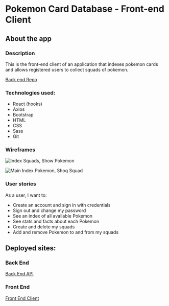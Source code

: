 # Pokemon Card Database - Front-end Client

## About the app

### Description

This is the front-end client of an application that indexes pokemon cards and allows registered users to collect squads of pokemon.

[Back end Repo](https://github.com/ktresel2/pokemon-back-end)


### Technologies used:

- React (hooks)
- Axios
- Bootstrap
- HTML
- CSS
- Sass
- Git

### Wireframes

![Index Squads, Show Pokemon](https://imgur.com/FMeZh2L)

![Main Index Pokemon, Shoq Squad](https://imgur.com/wXum6qt)

### User stories

As a user, I want to:

- Create an account and sign in with credentials
- Sign out and change my password
- See an index of all available Pokemon
- See stats and facts about each Pokemon
- Create and delete my squads
- Add and remove Pokemon to and from my squads

## Deployed sites:

### Back End

[Back End API](https://intense-sierra-55545.herokuapp.com/)

### Front End

[Front End Client](https://ktresel2.github.io/pokemon-front-end/)
